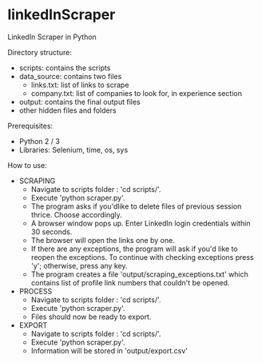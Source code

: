 # linkedInScraper
LinkedIn Scraper in Python

Directory structure:
  - scripts: contains the scripts
  - data_source: contains two files
    - links.txt: list of links to scrape
    - company.txt: list of companies to look for, in experience section
  - output: contains the final output files 
  - other hidden files and folders

Prerequisites:
  - Python 2 / 3
  - Libraries: Selenium, time, os, sys

How to use:
  - SCRAPING
	- Navigate to scripts folder : 'cd scripts/'.
	- Execute 'python scraper.py'.
	- The program asks if you'dlike to delete files of previous session thrice. Choose accordingly.
	- A browser window pops up. Enter LinkedIn login credentials within 30 seconds.
	- The browser will open the links one by one. 
	- If there are any exceptions, the program will ask if you'd like to reopen the exceptions. To continue with checking exceptions press 'y'; otherwise, press any key.
	- The program creates a file 'output/scraping_exceptions.txt' which contains list of profile link numbers that couldn't be opened.
  - PROCESS
  	- Navigate to scripts folder : 'cd scripts/'.
	- Execute 'python scraper.py'.
	- Files should now be ready to export.
  - EXPORT
  	- Navigate to scripts folder : 'cd scripts/'.
	- Execute 'python scraper.py'.
	- Information will be stored in 'output/export.csv'
